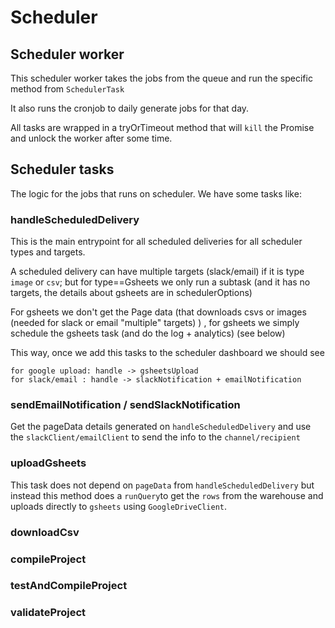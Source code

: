 # Scheduler 

## Scheduler worker 

This scheduler worker takes the jobs from the queue and run the specific method from `SchedulerTask`

It also runs the cronjob to daily generate jobs for that day. 

All tasks are wrapped in a tryOrTimeout method that will `kill` the Promise and unlock the worker after some time. 

## Scheduler tasks

The logic for the jobs that runs on scheduler. We have some tasks like: 

### handleScheduledDelivery

This is the main entrypoint for all scheduled deliveries for all scheduler types and targets.

A scheduled delivery can have multiple targets (slack/email) if it is type `image` or `csv`; but for type==Gsheets we only run a subtask (and it has no targets, the details  about gsheets are in schedulerOptions) 

For gsheets we don't get the Page data (that downloads csvs or images (needed for slack or email "multiple" targets) ) , for gsheets we simply schedule the gsheets task (and do the log + analytics) (see below)

This way, once we add this tasks to the scheduler dashboard we should see

    for google upload: handle -> gsheetsUpload
    for slack/email : handle -> slackNotification + emailNotification

### sendEmailNotification / sendSlackNotification

Get the pageData details generated on `handleScheduledDelivery` and use the `slackClient/emailClient` to send the info to the `channel/recipient`

### uploadGsheets
 
This task does not depend on `pageData` from `handleScheduledDelivery` but instead this method does a `runQuery`to get the `rows` from the warehouse and uploads directly to `gsheets` using `GoogleDriveClient`. 

### downloadCsv

### compileProject
### testAndCompileProject
### validateProject